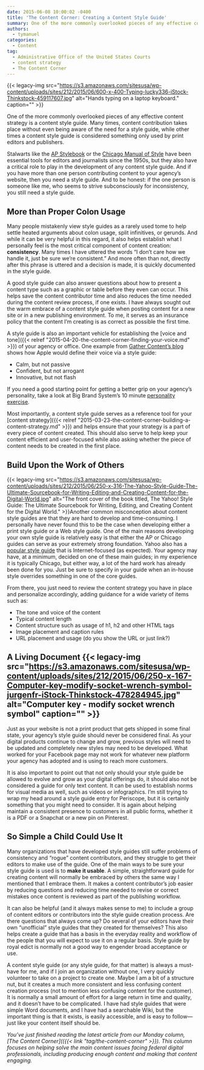 ```yaml
---
date: 2015-06-08 10:00:02 -0400
title: 'The Content Corner: Creating a Content Style Guide'
summary: One of the more commonly overlooked pieces of any effective content strategy is a content style guide. Many times, content contribution takes place without even being aware of the need for a style guide, while other times a content style guide is considered something only used by print editors and publishers. Stalwarts like the AP
authors:
  - tymanuel
categories:
  - Content
tag:
  - Administrative Office of the United States Courts
  - content strategy
  - The Content Corner
---
```


{{< legacy-img src="https://s3.amazonaws.com/sitesusa/wp-content/uploads/sites/212/2015/06/600-x-400-Typing-lucky336-iStock-Thinkstock-459117607.jpg" alt="Hands typing on a laptop keyboard." caption="" >}} 

One of the more commonly overlooked pieces of any effective content strategy is a content style guide. Many times, content contribution takes place without even being aware of the need for a style guide, while other times a content style guide is considered something only used by print editors and publishers.

Stalwarts like the [AP Stylebook](https://www.apstylebook.com/) or the [Chicago Manual of Style](http://www.chicagomanualofstyle.org/) have been essential tools for editors and journalists since the 1950s, but they also have a critical role to play in the development of any content style guide. And if you have more than one person contributing content to your agency&#8217;s website, then you need a style guide. And to be honest: if the one person is someone like me, who seems to strive subconsciously for inconsistency, you still need a style guide.

## More than Proper Colon Usage

Many people mistakenly view style guides as a rarely used tome to help settle heated arguments about colon usage, split infinitives, or gerunds. And while it can be very helpful in this regard, it also helps establish what I personally feel is the most critical component of content creation: **consistency**. Many times I have uttered the words “I don’t care how we handle it, just be sure we’re consistent.” And more often than not, directly after this phrase is uttered and a decision is made, it is quickly documented in the style guide.

A good style guide can also answer questions about how to present a content type such as a graphic or table before they even can occur. This helps save the content contributor time and also reduces the time needed during the content review process, if one exists. I have always sought out the warm embrace of a content style guide when posting content for a new site or in a new publishing environment. To me, it serves as an insurance policy that the content I&#8217;m creating is as correct as possible the first time.

A style guide is also an important vehicle for establishing the [voice and tone]({{< relref "2015-04-20-the-content-corner-finding-your-voice.md" >}}) of your agency or office. One example from [Gather Content’s blog](https://blog.gathercontent.com/) shows how Apple would define their voice via a style guide:

  * Calm, but not passive
  * Confident, but not arrogant
  * Innovative, but not flash

If you need a good starting point for getting a better grip on your agency’s personality, take a look at Big Brand System’s 10 minute [personality exercise](http://bbsmedia.s3.amazonaws.com/Brand_Personality.pdf).

Most importantly, a content style guide serves as a reference tool for your [content strategy]({{< relref "2015-03-23-the-content-corner-building-a-content-strategy.md" >}}) and helps ensure that your strategy is a part of every piece of content created. This should also serve to help keep your content efficient and user-focused while also asking whether the piece of content needs to be created in the first place.

## Build Upon the Work of Others

{{< legacy-img src="https://s3.amazonaws.com/sitesusa/wp-content/uploads/sites/212/2015/06/250-x-316-The-Yahoo-Style-Guide-The-Ultimate-Sourcebook-for-Writing-Editing-and-Creating-Content-for-the-Digital-World.jpg" alt="The front cover of the book titled, The Yahoo! Style Guide: The Ultimate Sourcebook for Writing, Editing, and Creating Content for the Digital World." >}}Another common misconception about content style guides are that they are hard to develop and time-consuming. I personally have never found this to be the case when developing either a print style guide or a Web style guide. One of the main reasons developing your own style guide is relatively easy is that either the AP or Chicago guides can serve as your extremely strong foundation. Yahoo also has a [popular style guide](http://www.businessinsider.com/yahoo-publishes-a-style-guide-for-the-internet-2010-4) that is Internet-focused (as expected). Your agency may have, at a minimum, decided on one of these main guides; in my experience it is typically Chicago, but either way, a lot of the hard work has already been done for you. Just be sure to specify in your guide when an in-house style overrides something in one of the core guides.

From there, you just need to review the content strategy you have in place and personalize accordingly, adding guidance for a wide variety of items such as:

  * The tone and voice of the content
  * Typical content length
  * Content structure such as usage of h1, h2 and other HTML tags
  * Image placement and caption rules
  * URL placement and usage (do you show the URL or just link?)

## A Living Document {{< legacy-img src="https://s3.amazonaws.com/sitesusa/wp-content/uploads/sites/212/2015/06/250-x-167-Computer-key-modify-socket-wrench-symbol-jurgenfr-iStock-Thinkstock-478284945.jpg" alt="Computer key - modify socket wrench symbol" caption="" >}} 

Just as your website is not a print product that gets shipped in some final state, your agency&#8217;s style guide should never be considered final. As your digital products continue to change and grow, previous styles will need to be updated and completely new styles may need to be developed. What worked for your Facebook page may not work for whatever new platform your agency has adopted and is using to reach more customers.

It is also important to point out that not only should your style guide be allowed to evolve and grow as your digital offerings do, it should also not be considered a guide for only text content. It can be used to establish norms for visual media as well, such as videos or infographics. I’m still trying to wrap my head around a style guide entry for Periscope, but it is certainly something that you might need to consider. It is again about helping maintain a consistent presence to customers in all public forms, whether it is a PDF or a Snapchat or a new pin on Pinterest.

## So Simple a Child Could Use It

Many organizations that have developed style guides still suffer problems of consistency and “rogue” content contributors, and they struggle to get their editors to make use of the guide. One of the main ways to be sure your style guide is used is to **make it usable**. A simple, straightforward guide for creating content will normally be embraced by others the same way I mentioned that I embrace them. It makes a content contributor’s job easier by reducing questions and reducing time needed to revise or correct mistakes once content is reviewed as part of the publishing workflow.

It can also be helpful (and it always makes sense to me) to include a group of content editors or contributors into the style guide creation process. Are there questions that always come up? Do several of your editors have their own “unofficial” style guides that they created for themselves? This also helps create a guide that has a basis in the everyday reality and workflow of the people that you will expect to use it on a regular basis. Style guide by royal edict is normally not a good way to engender broad acceptance or use.

A content style guide (or any style guide, for that matter) is always a must-have for me, and if I join an organization without one, I very quickly volunteer to take on a project to create one. Maybe I am a bit of a structure nut, but it creates a much more consistent and less confusing content creation process (not to mention less confusing content for the customer). It is normally a small amount of effort for a large return in time and quality, and it doesn’t have to be complicated. I have had style guides that were simple Word documents, and I have had a searchable Wiki, but the important thing is that it exists, is easily accessible, and is easy to follow—just like your content itself should be.

_You’ve just finished reading the latest article from our Monday column, [The Content Corner](({{< link "tag/the-content-corner" >}}). This column focuses on helping solve the main content issues facing federal digital professionals, including producing enough content and making that content engaging._